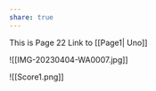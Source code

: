 ```yaml
---
share: true
---
```

This is Page 22
Link to [[Page1| Uno]]

![[IMG-20230404-WA0007.jpg]]

![[Score1.png]]